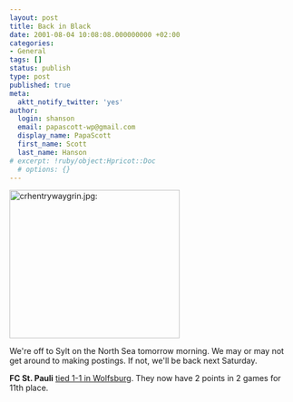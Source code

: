 ```yaml
---
layout: post
title: Back in Black
date: 2001-08-04 10:08:08.000000000 +02:00
categories:
- General
tags: []
status: publish
type: post
published: true
meta:
  aktt_notify_twitter: 'yes'
author:
  login: shanson
  email: papascott-wp@gmail.com
  display_name: PapaScott
  first_name: Scott
  last_name: Hanson
# excerpt: !ruby/object:Hpricot::Doc
  # options: {}
---
```

<p><img src="http://www.papascott.de/wordpress/wp-content/uploads/2001/08/crhentrywaygrin.jpg" height="262" width="300" border="0" alt="crhentrywaygrin.jpg: " /></p>
<p>We're off to Sylt on the North Sea tomorrow morning. We may or may not get around to making postings. If not, we'll be back next Saturday.</p>
<p><b>FC St. Pauli</b> <a href="http://www.bundesliga.de/en/bundesliga/2001/02/01720/nachbericht.shtml?">tied 1-1 in Wolfsburg</a>. They now have 2 points in 2 games for 11th place.</p>
